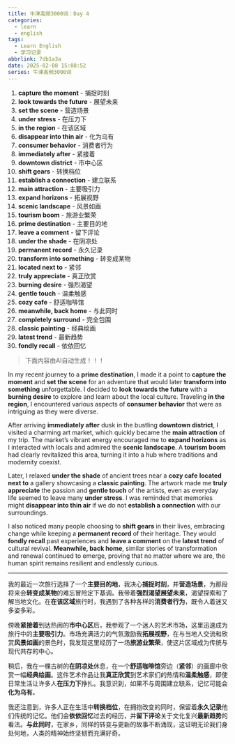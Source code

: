```yaml
---
title: 牛津高频3000词：Day 4
categories:
  - learn
  - english
tags:
  - Learn English
  - 学习记录
abbrlink: 7db1a3a
date: 2025-02-08 15:08:52
series: 牛津高频3000词
---
```


1. **capture the moment** - 捕捉时刻
2. **look towards the future** - 展望未来
3. **set the scene** - 营造场景
4. **under stress** - 在压力下
5. **in the region** - 在该区域
6. **disappear into thin air** - 化为乌有
7. **consumer behavior** - 消费者行为
8. **immediately after** - 紧接着
9. **downtown district** - 市中心区
10. **shift gears** - 转换档位
11. **establish a connection** - 建立联系
12. **main attraction** - 主要吸引力
13. **expand horizons** - 拓展视野
14. **scenic landscape** - 风景如画
15. **tourism boom** - 旅游业繁荣
16. **prime destination** - 主要目的地
17. **leave a comment** - 留下评论
18. **under the shade** - 在阴凉处
19. **permanent record** - 永久记录
20. **transform into something** - 转变成某物
21. **located next to** - 紧邻
22. **truly appreciate** - 真正欣赏
23. **burning desire** - 强烈渴望
24. **gentle touch** - 温柔触感
25. **cozy cafe** - 舒适咖啡馆
26. **meanwhile, back home** - 与此同时
27. **completely surround** - 完全包围
28. **classic painting** - 经典绘画
29. **latest trend** - 最新趋势
30. **fondly recall** - 依依回忆

>下面内容由AI自动生成！！！

In my recent journey to a **prime destination**, I made it a point to **capture the moment** and **set the scene** for an adventure that would later **transform into something** unforgettable. I decided to **look towards the future** with a **burning desire** to explore and learn about the local culture. Traveling **in the region**, I encountered various aspects of **consumer behavior** that were as intriguing as they were diverse.

After arriving **immediately after** dusk in the bustling **downtown district**, I visited a charming art market, which quickly became the **main attraction** of my trip. The market’s vibrant energy encouraged me to **expand horizons** as I interacted with locals and admired the **scenic landscape**. A **tourism boom** had clearly revitalized this area, turning it into a hub where traditions and modernity coexist.

Later, I relaxed **under the shade** of ancient trees near a **cozy cafe** **located next to** a gallery showcasing a **classic painting**. The artwork made me **truly appreciate** the passion and **gentle touch** of the artists, even as everyday life seemed to leave many **under stress**. I was reminded that memories might **disappear into thin air** if we do not **establish a connection** with our surroundings.

I also noticed many people choosing to **shift gears** in their lives, embracing change while keeping a **permanent record** of their heritage. They would **fondly recall** past experiences and **leave a comment** on the **latest trend** of cultural revival. **Meanwhile, back home**, similar stories of transformation and renewal continued to emerge, proving that no matter where we are, the human spirit remains resilient and endlessly curious.

---

我的最近一次旅行选择了一个**主要目的地**，我决心**捕捉时刻**，并**营造场景**，为那段将来会**转变成某物**的难忘冒险定下基调。我带着**强烈渴望展望未来**，渴望探索和了解当地文化。在**在该区域**旅行时，我遇到了各种各样的**消费者行为**，既令人着迷又多姿多彩。

傍晚**紧接着**到达热闹的**市中心区**后，我参观了一个迷人的艺术市场，这里迅速成为旅行中的**主要吸引力**。市场充满活力的气氛激励我**拓展视野**，在与当地人交流和欣赏**风景如画**的景色时，我发现这里经历了一场**旅游业繁荣**，使这片区域成为传统与现代共存的中心。

稍后，我在一棵古树的**在阴凉处**休息，在一个**舒适咖啡馆**旁边（**紧邻**）的画廊中欣赏一幅**经典绘画**。这件艺术作品让我**真正欣赏**到艺术家们的热情和**温柔触感**，即使日常生活让许多人**在压力下**挣扎。我意识到，如果不与周围建立联系，记忆可能会**化为乌有**。

我还注意到，许多人正在生活中**转换档位**，在拥抱改变的同时，保留着**永久记录**他们传统的记忆。他们会**依依回忆**过去的经历，并**留下评论**关于文化复兴**最新趋势**的看法。**与此同时**，在家乡，同样的转变与更新的故事不断涌现，这证明无论我们身处何地，人类的精神始终坚韧而充满好奇。